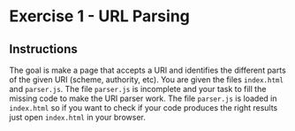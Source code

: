# Exercise 1 - URL Parsing

## Instructions
The goal is make a page that accepts a URI and identifies the different parts of the given URI (scheme, authority, etc).
You are given the files `index.html` and `parser.js`. The file `parser.js` is incomplete and your task to
fill the missing code to make the URI parser work. The file `parser.js` is loaded in `index.html` so if you want
to check if your code produces the right results just open `index.html` in your browser.
